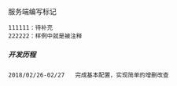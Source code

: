 服务端编写标记

    111111：待补充
    222222：样例中就是被注释
   
##### 开发历程
    
    2018/02/26-02/27   完成基本配置，实现简单的增删改查